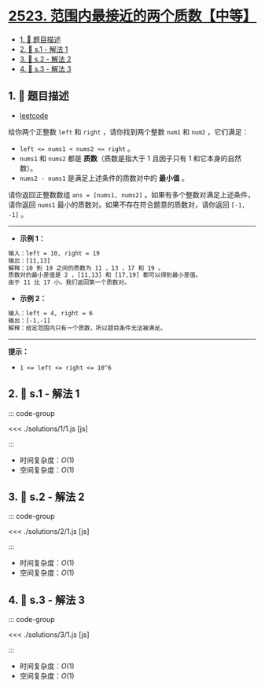 # [2523. 范围内最接近的两个质数【中等】](https://github.com/tnotesjs/TNotes.leetcode/tree/main/notes/2523.%20%E8%8C%83%E5%9B%B4%E5%86%85%E6%9C%80%E6%8E%A5%E8%BF%91%E7%9A%84%E4%B8%A4%E4%B8%AA%E8%B4%A8%E6%95%B0%E3%80%90%E4%B8%AD%E7%AD%89%E3%80%91)

<!-- region:toc -->

- [1. 📝 题目描述](#1--题目描述)
- [2. 🎯 s.1 - 解法 1](#2--s1---解法-1)
- [3. 🎯 s.2 - 解法 2](#3--s2---解法-2)
- [4. 🎯 s.3 - 解法 3](#4--s3---解法-3)

<!-- endregion:toc -->

## 1. 📝 题目描述

- [leetcode](https://leetcode.cn/problems/closest-prime-numbers-in-range/)

给你两个正整数 `left` 和 `right` ，请你找到两个整数 `num1` 和 `num2` ，它们满足：

- `left <= nums1 < nums2 <= right` 。
- `nums1` 和 `nums2` 都是 **质数**（质数是指大于 1 且因子只有 1 和它本身的自然数）。
- `nums2 - nums1` 是满足上述条件的质数对中的 **最小值** 。

请你返回正整数数组 `ans = [nums1, nums2]` 。如果有多个整数对满足上述条件，请你返回 `nums1` 最小的质数对。如果不存在符合题意的质数对，请你返回 `[-1, -1]` 。

---

- **示例 1：**

```txt
输入：left = 10, right = 19
输出：[11,13]
解释：10 到 19 之间的质数为 11 ，13 ，17 和 19 。
质数对的最小差值是 2 ，[11,13] 和 [17,19] 都可以得到最小差值。
由于 11 比 17 小，我们返回第一个质数对。
```

- **示例 2：**

```txt
输入：left = 4, right = 6
输出：[-1,-1]
解释：给定范围内只有一个质数，所以题目条件无法被满足。
```

---

**提示：**

- `1 <= left <= right <= 10^6`

## 2. 🎯 s.1 - 解法 1

::: code-group

<<< ./solutions/1/1.js [js]

:::

- 时间复杂度：$O(1)$
- 空间复杂度：$O(1)$

## 3. 🎯 s.2 - 解法 2

::: code-group

<<< ./solutions/2/1.js [js]

:::

- 时间复杂度：$O(1)$
- 空间复杂度：$O(1)$

## 4. 🎯 s.3 - 解法 3

::: code-group

<<< ./solutions/3/1.js [js]

:::

- 时间复杂度：$O(1)$
- 空间复杂度：$O(1)$
